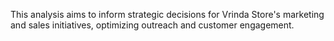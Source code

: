 This analysis aims to inform strategic decisions for Vrinda Store's marketing and sales initiatives, optimizing outreach and customer engagement.
